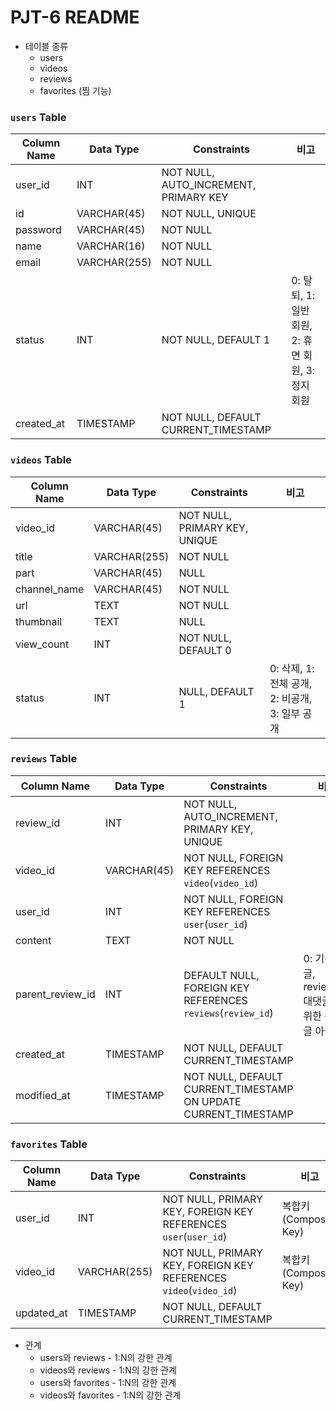 # PJT-6 README

- 테이블 종류
  - users
  - videos
  - reviews
  - favorites (찜 기능)

### `users` Table

| Column Name | Data Type    | Constraints                           | 비고                                              |
| ----------- | ------------ | ------------------------------------- | ------------------------------------------------- |
| user_id     | INT          | NOT NULL, AUTO_INCREMENT, PRIMARY KEY |                                                   |
| id          | VARCHAR(45)  | NOT NULL, UNIQUE                      |                                                   |
| password    | VARCHAR(45)  | NOT NULL                              |                                                   |
| name        | VARCHAR(16)  | NOT NULL                              |                                                   |
| email       | VARCHAR(255) | NOT NULL                              |                                                   |
| status      | INT          | NOT NULL, DEFAULT 1                   | 0: 탈퇴, 1: 일반 회원, 2: 휴면 회원, 3: 정지 회원 |
| created_at  | TIMESTAMP    | NOT NULL, DEFAULT CURRENT_TIMESTAMP   |                                                   |

### `videos` Table

| Column Name  | Data Type    | Constraints                   | 비고                                           |
| ------------ | ------------ | ----------------------------- | ---------------------------------------------- |
| video_id     | VARCHAR(45)  | NOT NULL, PRIMARY KEY, UNIQUE |                                                |
| title        | VARCHAR(255) | NOT NULL                      |                                                |
| part         | VARCHAR(45)  | NULL                          |                                                |
| channel_name | VARCHAR(45)  | NOT NULL                      |                                                |
| url          | TEXT         | NOT NULL                      |                                                |
| thumbnail    | TEXT         | NULL                          |                                                |
| view_count   | INT          | NOT NULL, DEFAULT 0           |                                                |
| status       | INT          | NULL, DEFAULT 1               | 0: 삭제, 1: 전체 공개, 2: 비공개, 3: 일부 공개 |

### `reviews` Table

| Column Name    | Data Type    | Constraints                                                     | 비고                                                 |
| -------------- | ------------ | --------------------------------------------------------------- | ---------------------------------------------------- |
| review_id      | INT          | NOT NULL, AUTO_INCREMENT, PRIMARY KEY, UNIQUE                   |                                                      |
| video_id       | VARCHAR(45)  | NOT NULL, FOREIGN KEY REFERENCES `video`(`video_id`)            |                                                      |
| user_id        | INT          | NOT NULL, FOREIGN KEY REFERENCES `user`(`user_id`)              |                                                      |
| content        | TEXT         | NOT NULL                                                        |                                                      |
| parent_review_id | INT        | DEFAULT NULL, FOREIGN KEY REFERENCES `reviews`(`review_id`)     | 0: 기본 댓글, review_id: 대댓글을 위한 원댓글 아이디          |
| created_at     | TIMESTAMP    | NOT NULL, DEFAULT CURRENT_TIMESTAMP                             |                                                      |
| modified_at    | TIMESTAMP    | NOT NULL, DEFAULT CURRENT_TIMESTAMP ON UPDATE CURRENT_TIMESTAMP |                                                      |

### `favorites` Table

| Column Name | Data Type    | Constraints                                                                    | 비고                |
|------------|--------------|--------------------------------------------------------------------------------|---------------------|
| user_id    | INT          | NOT NULL, PRIMARY KEY, FOREIGN KEY REFERENCES `user`(`user_id`)                | 복합키(Composite Key)|
| video_id   | VARCHAR(255) | NOT NULL, PRIMARY KEY, FOREIGN KEY REFERENCES `video`(`video_id`)              | 복합키(Composite Key)|
| updated_at | TIMESTAMP    | NOT NULL, DEFAULT CURRENT_TIMESTAMP                                            |                     |

- 관계
  - users와 reviews - 1:N의 강한 관계
  - videos와 reviews - 1:N의 강한 관계
  - users와 favorites - 1:N의 강한 관계
  - videos와 favorites - 1:N의 강한 관계
